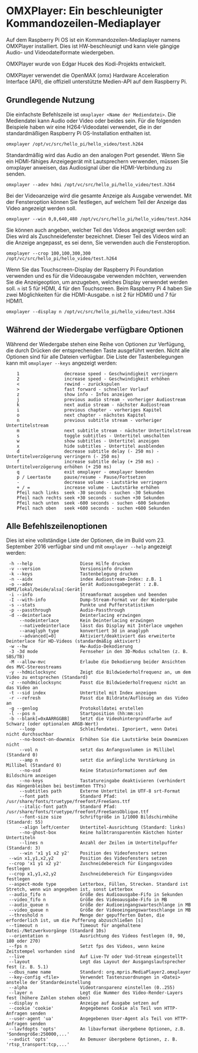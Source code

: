 # OMXPlayer: Ein beschleunigter Kommandozeilen-Mediaplayer

Auf dem Raspberry Pi OS ist ein Kommandozeilen-Mediaplayer namens OMXPlayer installiert. Dies ist HW-beschleunigt und kann viele gängige Audio- und Videodateiformate wiedergeben.

OMXPlayer wurde von Edgar Hucek des Kodi-Projekts entwickelt.

OMXPlayer verwendet die OpenMAX (omx) Hardware Acceleration Interface (API), die offiziell unterstützte Medien-API auf dem Raspberry Pi.

## Grundlegende Nutzung

Die einfachste Befehlszeile ist `omxplayer <Name der Mediendatei>`. Die Mediendatei kann Audio oder Video oder beides sein. Für die folgenden Beispiele haben wir eine H264-Videodatei verwendet, die in der standardmäßigen Raspberry Pi OS-Installation enthalten ist.

```
omxplayer /opt/vc/src/hello_pi/hello_video/test.h264
```

Standardmäßig wird das Audio an den analogen Port gesendet. Wenn Sie ein HDMI-fähiges Anzeigegerät mit Lautsprechern verwenden, müssen Sie omxplayer anweisen, das Audiosignal über die HDMI-Verbindung zu senden.

```
omxplayer --adev hdmi /opt/vc/src/hello_pi/hello_video/test.h264
```

Bei der Videoanzeige wird die gesamte Anzeige als Ausgabe verwendet. Mit der Fensteroption können Sie festlegen, auf welchem ​​Teil der Anzeige das Video angezeigt werden soll.

```
omxplayer --win 0,0,640,480 /opt/vc/src/hello_pi/hello_video/test.h264
```

Sie können auch angeben, welcher Teil des Videos angezeigt werden soll: Dies wird als Zuschneidefenster bezeichnet. Dieser Teil des Videos wird an die Anzeige angepasst, es sei denn, Sie verwenden auch die Fensteroption.

```
omxplayer --crop 100,100,300,300 /opt/vc/src/hello_pi/hello_video/test.h264
```
Wenn Sie das Touchscreen-Display der Raspberry Pi Foundation verwenden und es für die Videoausgabe verwenden möchten, verwenden Sie die Anzeigeoption, um anzugeben, welches Display verwendet werden soll. `n` ist 5 für HDMI, 4 für den Touchscreen. Beim Raspberry Pi 4 haben Sie zwei Möglichkeiten für die HDMI-Ausgabe. `n` ist 2 für HDMI0 und 7 für HDMI1.

```
omxplayer --display n /opt/vc/src/hello_pi/hello_video/test.h264
```
## Während der Wiedergabe verfügbare Optionen

Während der Wiedergabe stehen eine Reihe von Optionen zur Verfügung, die durch Drücken der entsprechenden Taste ausgeführt werden. Nicht alle Optionen sind für alle Dateien verfügbar. Die Liste der Tastenbelegungen kann mit `omxplayer --keys` angezeigt werden:

```
    1                 decrease speed - Geschwindigkeit verringern
    2                 increase speed - Geschwindigkeit erhöhen
    <                 rewind - zurückspulen
    >                 fast forward - schneller Vorlauf
    z                 show info - Infos anzeigen
    j                 previous audio stream - vorheriger Audiostream
    k                 next audio stream - nächster Audiostream
    i                 previous chapter - vorheriges Kapitel
    o                 next chapter - nächstes Kapitel
    n                 previous subtitle stream - vorheriger Untertitelstream
    m                 next subtitle stream - nächster Untertitelstream
    s                 toggle subtitles - Untertitel umschalten
    w                 show subtitles - Untertitel anzeigen
    x                 hide subtitles - Untertitel ausblenden
    d                 decrease subtitle delay (- 250 ms) - Untertitelverzögerung verringern (- 250 ms)
    f                 increase subtitle delay (+ 250 ms) - Untertitelverzögerung erhöhen (+ 250 ms)
    q                 exit omxplayer - omxplayer beenden
    p / Leertaste     pause/resume - Pause/Fortsetzen
    -                 decrease volume - Lautstärke verringern
    + / =             increase volume - Lautstärke erhöhen
    Pfeil nach links  seek -30 seconds - suchen -30 Sekunden
    Pfeil nach rechts seek +30 seconds - suchen +30 Sekunden
    Pfeil nach unten  seek -600 seconds - suchen -600 Sekunden
    Pfeil nach oben   seek +600 seconds - suchen +600 Sekunden

```

## Alle Befehlszeilenoptionen

Dies ist eine vollständige Liste der Optionen, die im Build vom 23. September 2016 verfügbar sind und mit `omxplayer --help` angezeigt werden:

```
 -h --help                  Diese Hilfe drucken
 -v --version               Versionsinfo drucken
 -k --keys                  Tastenbelegung drucken
 -n --aidx                  index Audiostream-Index: z.B. 1
 -o --adev                  Gerät Audioausgabegerät : z.B. HDMI/lokal/beide/alsa[:Gerät]
 -i --info                  Streamformat ausgeben und beenden
 -I --with-info             Dump-Stream-Format vor der Wiedergabe
 -s --stats                 Punkte und Pufferstatistiken
 -p --passthrough           Audio-Passthrough
 -d --deinterlace           Deinterlacing erzwingen
     --nodeinterlace        Kein Deinterlacing erzwingen
     --nativedeinterlace    lässt das Display mit Interlace umgehen
     --anaglyph type        konvertiert 3d in anaglyph
     --advanced[=0]         Aktiviert/deaktiviert das erweiterte Deinterlace für HD-Videos (standardmäßig aktiviert)
 -w --hw                    Hw-Audio-Dekodierung
 -3 -3d mode                Fernseher in den 3D-Modus schalten (z. B. SBS/TB)
 -M --allow-mvc             Erlaube die Dekodierung beider Ansichten des MVC-Stereostreams
 -y --hdmiclocksync         Zeigt die Bildwiederholfrequenz an, um dem Video zu entsprechen (Standard)
 -z --nohdmiclocksync       Passt die Bildwiederholfrequenz nicht an das Video an
 -t --sid index             Untertitel mit Index anzeigen
 -r --refresh               Passt die Bildrate/Auflösung an das Video an
 -g --genlog                Protokolldatei erstellen
 -l --pos n                 Startposition (hh:mm:ss)
 -b --blank[=0xAARRGGBB]    Setzt die Videohintergrundfarbe auf Schwarz (oder optionalen ARGB-Wert)
     --loop                 Schleifendatei. Ignoriert, wenn Datei nicht durchsuchbar
     --no-boost-on-downmix  Erhöhen Sie die Lautstärke beim Downmixen nicht
     --vol n                setzt das Anfangsvolumen in Millibel (Standard 0)
     --amp n                setzt die anfängliche Verstärkung in Millibel (Standard 0)
     --no-osd               Keine Statusinformationen auf dem Bildschirm anzeigen
     --no-keys              Tastatureingabe deaktivieren (verhindert das Hängenbleiben bei bestimmten TTYs)
     --subtitles path       Externe Untertitel im UTF-8 srt-Format
     --font path            Standard Pfad: /usr/share/fonts/truetype/freefont/FreeSans.ttf
     --italic-font path     Standard Pfad: /usr/share/fonts/truetype/freefont/FreeSansOblique.ttf
     --font-size size       Schriftgröße in 1/1000 Bildschirmhöhe (Standard: 55)
     --align left/center    Untertitel-Ausrichtung (Standard: links)
     --no-ghost-box         Keine halbtransparenten Kästchen hinter Untertiteln
     --lines n              Anzahl der Zeilen im Untertitelpuffer (Standard: 3)
     --win 'x1 y1 x2 y2'    Position des Videofensters setzen
 --win x1,y1,x2,y2          Position des Videofensters setzen
 --crop 'x1 y1 x2 y2'       Zuschneidebereich für Eingangsvideo festlegen
 --crop x1,y1,x2,y2         Zuschneidebereich für Eingangsvideo festlegen
 --aspect-mode type         Letterbox, Füllen, Strecken. Standard ist Stretch, wenn win angegeben ist, sonst Letterbox
 --audio_fifo n             Größe des Audioausgabe-Fifo in Sekunden
 --video_fifo n             Größe des Videoausgabe-Fifo in MB
 --audio_queue n            Größe der Audioeingangswarteschlange in MB
 --video_queue n            Größe der Videoeingangswarteschlange in MB
 --threshold n              Menge der gepufferten Daten, die erforderlich ist, um die Pufferung abzuschließen [s]
 --timeout n                Timeout für angehaltene Datei-/Netzwerkvorgänge (Standard 10s)
 --orientation n            Ausrichtung des Videos festlegen (0, 90, 180 oder 270)
 --fps n                    Setzt fps des Videos, wenn keine Zeitstempel vorhanden sind
 --live                     Auf Live-TV oder Vod-Stream eingestellt
 --layout                   Legt das Layout der Ausgangslautsprecher fest (z. B. 5.1)
 --dbus_name name           Standard: org.mpris.MediaPlayer2.omxplayer
 --key-config <file>        Verwendet Tastenzuordnungen in <Datei> anstelle der Standardeinstellung
 --alpha                    Videotransparenz einstellen (0..255)
 --layer n                  Legt die Nummer des Video-Render-Layers fest (höhere Zahlen stehen oben)
 --display n                Anzeige auf Ausgabe setzen auf
 --cookie 'cookie'          Angegebenes Cookie als Teil von HTTP-Anfragen senden
 --user-agent 'ua'          Angegebenen User-Agent als Teil von HTTP-Anfragen senden
 --lavfdopts 'opts'         An libavformat übergebene Optionen, z.B. 'Sondengröße:250000,...'
 --avdict 'opts'            An Demuxer übergebene Optionen, z. B. 'rtsp_transport:tcp,...'

```